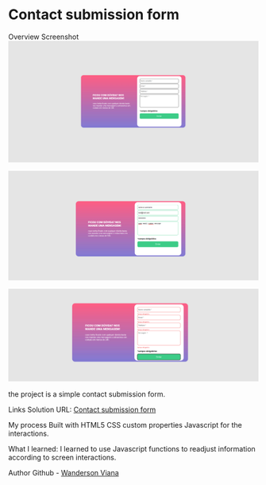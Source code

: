 # Contact submission form 


Overview
Screenshot
![](./src/screenshots/screenshot1.png)

![](./src/screenshots/screenshot2.png)

![](./src/screenshots/screenshot3.png)

the project is a simple contact submission form. 

Links
Solution URL: [Contact submission form]([p](https://wandsv0.github.io/form_with_validation/))

My process
Built with
HTML5
CSS custom properties
Javascript for the interactions.


What I learned:
I learned to use Javascript functions to readjust information according to screen interactions.

Author
Github - [Wanderson Viana](https://github.com/Wandsv0)
